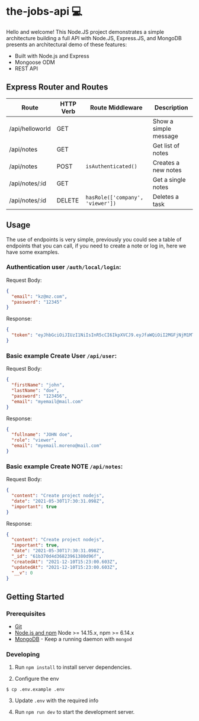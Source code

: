 # the-jobs-api 💻

Hello and welcome! This Node.JS  project demonstrates a simple architecture building a full API with Node.JS, Express.JS, and MongoDB presents an architectural demo of these features:

- Built with Node.js and Express
- Mongoose ODM
- REST API

## Express Router and Routes

| Route               | HTTP Verb | Route Middleware   | Description                          |
| --------------------| --------- | ------------------ | ------------------------------------ |
| /api/helloworld     | GET       |                    | Show a simple message                |
| /api/notes          | GET       |                    | Get list of notes                    |
| /api/notes          | POST      | `isAuthenticated()` | Creates a new notes                  |
| /api/notes/:id      | GET       |                    | Get a single notes                   |
| /api/notes/:id      | DELETE    |`hasRole(['company', 'viewer'])`| Deletes a task                       |


## Usage
The use of endpoints is very simple, previously you could see a table of endpoints that you can call, if you need to create a note or log in, here we have some examples.

### Authentication **user** `/auth/local/login`:

Request Body:
```json
{
  "email": "kz@mz.com",
  "password": "12345"
}
```

Response:
```json
{
  "token": "eyJhbGciOiJIUzI1NiIsInR5cCI6IkpXVCJ9.eyJfaWQiOiI2MGFjNjM1MTljZjlkNTQ5YjA3YWU2NTEiLCJpYXQiOjE2MjE5MTMyNjIsImV4cCI6MTYyMTk5OTY2Mn0.WkptwtzkfxNu5sQ28idbt4bJ7RDbXvVNlZXF0Z0ht-0"
}
```
### Basic example **Create User** `/api/user`:

Request Body:
```json
{
  "firstName": "john",
  "lastName": "doe",
  "password": "123456",
  "email": "myemail@mail.com"
}
```

Response:

```json
{
  "fullname": "JOHN doe",
  "role": "viewer",
  "email": "myemail.moreno@mail.com"
}
```

### Basic example **Create NOTE** `/api/notes`:

Request Body:
```json
{
  "content": "Create project nodejs",
  "date": "2021-05-30T17:30:31.098Z",
  "important": true
}
```

Response:
```json
{
  "content": "Create project nodejs",
  "important": true,
  "date": "2021-05-30T17:30:31.098Z",
  "_id": "61b370d4d36823961380d96f",
  "createdAt": "2021-12-10T15:23:00.603Z",
  "updatedAt": "2021-12-10T15:23:00.603Z",
  "__v": 0
}
```

## Getting Started

### Prerequisites

- [Git](https://git-scm.com/)
- [Node.js and npm](nodejs.org) Node >= 14.15.x, npm >= 6.14.x
- [MongoDB](https://www.mongodb.org/) - Keep a running daemon with `mongod`

### Developing

1. Run `npm install` to install server dependencies.

2. Configure the env
```shell
$ cp .env.example .env
```

3. Update `.env` with the required info

4. Run `npm run dev` to start the development server.
